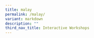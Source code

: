 ```yaml
---
title: malay
permalink: /malay/
variant: markdown
description: ""
third_nav_title: Interactive Workshops
---
```

